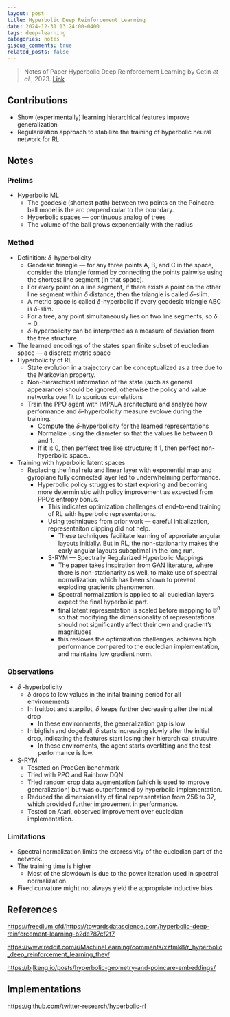 ```yaml
---
layout: post
title: Hyperbolic Deep Reinforcement Learning
date: 2024-12-31 13:24:00-0400
tags: deep-learning
categories: notes
giscus_comments: true
related_posts: false
---
```


> Notes of Paper Hyperbolic Deep Reinforcement Learning by Cetin *et al.*, 2023. [Link](https://openreview.net/pdf?id=TfBHFLgv77)  

## Contributions

- Show (experimentally) learning hierarchical features improve generalization
- Regularization approach to stabilize the training of hyperbolic neural network for RL

## Notes

### Prelims

- Hyperbolic ML
    - The geodesic (shortest path) between two points on the Poincare ball model is the arc perpendicular to the boundary.
    - Hyperbolic spaces — continuous analog of trees
    - The volume of the ball grows exponentially with the radius

### Method

- Definition: $\delta$-hyperbolicity
    - Geodesic triangle — for any three points A, B, and C in the space, consider the triangle formed by connecting the points pairwise using the shortest line segment (in that space).
    - For every point on a line segment, if there exists a point on the other line segment within $\delta$ distance, then the triangle is called $\delta$-slim.
    - A metric space is called $\delta$-hyperbolic if every geodesic triangle ABC is $\delta$-slim.
    - For a tree, any point simultaneously lies on two line segments, so $\delta = 0$.
    - $\delta$-hyperbolicity can be interpreted as a measure of deviation from the tree structure.
- The learned encodings of the states span finite subset of eucledian space — a discrete metric space
- Hyperbolicity of RL
    - State evolution in a trajectory can be conceptualized as a tree due to the Markovian property.
    - Non-hierarchical information of the state (such as general appearance) should be ignored, otherwise the policy and value networks overfit to spurious correlations
    - Train the PPO agent with IMPALA architecture and analyze how performance and $\delta$-hyperbolicity measure evolove during the training.
        - Compute the $\delta$-hyperbolicity for the learned representations
        - Normalize using the diameter so that the values lie between 0 and 1.
        - If it is 0, then perferct tree like structure; if 1, then perfect non-hyperbolic space..
- Training with hyperbolic latent spaces
    - Replacing the final relu and linear layer with exponential map and gyroplane fully connected layer led to underwhelming performance.
        - Hyperbolic policy struggles to start exploring and becoming more deterministic with policy improvement as expected from PPO’s entropy bonus.
            - This indicates optimization challenges of end-to-end training of RL with hyperbolic representations.
            - Using techniques from prior work — careful initialization, representaiton clipping did not help.
                - These techniques facilitate learning of approriate angular layouts initially. But in RL, the non-stationarity makes the early angular layouts suboptimal in the long run.
            - S-RYM — Spectrally Regularized Hyperbolic Mappings
                - The paper takes inspiration from GAN literature, where there is non-stationarity as well, to make use of spectral normalization, which has been shown to prevent exploding gradients phenomenon.
                - Spectral normalization is applied to all eucledian layers expect the final hyperbolic part.
                - final latent representation is scaled before mapping to $\mathbb{B}^n$ so that modifying the dimensionality of representations should not significantly affect their own and gradient’s magnitudes
                - this resloves the optimization challenges, achieves high performance compared to the eucledian implementation, and maintains low gradient norm.

### Observations

- $\delta$ -hyperbolicity
    - $\delta$ drops to low values in the inital training period for all environements
    - In fruitbot and starpilot, $\delta$ keeps further decreasing after the intial drop
        - In these environments, the generalization gap is low
    - In bigfish and dogeball, $\delta$ starts increasing slowly after the initial drop, indicating the features start losing their hierarchical strucutre.
        - In these enviroments, the agent starts overfitting and the test performance is low.
- S-RYM
    - Teseted on ProcGen benchmark
    - Tried with PPO and Rainbow DQN
    - Tried random crop data augmentation (which is used to improve generalization) but was outperformed by hyperbolic implementation.
    - Reduced the dimensionality of final representation from 256 to 32, which provided further improvement in performance.
    - Tested on Atari, observed improvement over eucledian implementation.

### Limitations

- Spectral normalization limits the expressivity of the eucledian part of the network.
- The training time is higher
    - Most of the slowdown is due to the power iteration used in spectral normalization.
- Fixed curvature might not always yield the appropriate inductive bias

## References

https://freedium.cfd/https://towardsdatascience.com/hyperbolic-deep-reinforcement-learning-b2de787cf2f7

https://www.reddit.com/r/MachineLearning/comments/xzfmk8/r_hyperbolic_deep_reinforcement_learning_they/

https://bjlkeng.io/posts/hyperbolic-geometry-and-poincare-embeddings/

## Implementations

https://github.com/twitter-research/hyperbolic-rl
